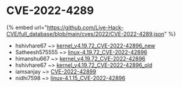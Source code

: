 # CVE-2022-4289
{% embed url="https://github.com/Live-Hack-CVE/full_database/blob/main/cves/2022/CVE-2022-4289.json" %}

* hshivhare67 ~> [kernel_v4.19.72_CVE-2022-42896_new](https://www.alice-snow.ru/2022/database/cve-2022-4289/kernel_v4.19.72_cve-2022-42896_new-hshivhare67)
* Satheesh575555 ~> [linux-4.19.72_CVE-2022-42896](https://www.alice-snow.ru/2022/database/cve-2022-4289/linux-4.19.72_cve-2022-42896-satheesh575555)
* himanshu667 ~> [kernel_v4.19.72_CVE-2022-42896](https://www.alice-snow.ru/2022/database/cve-2022-4289/kernel_v4.19.72_cve-2022-42896-himanshu667)
* hshivhare67 ~> [kernel_v4.19.72_CVE-2022-42896_old](https://www.alice-snow.ru/2022/database/cve-2022-4289/kernel_v4.19.72_cve-2022-42896_old-hshivhare67)
* iamsanjay ~> [CVE-2022-42899](https://www.alice-snow.ru/2022/database/cve-2022-4289/cve-2022-42899-iamsanjay)
* nidhi7598 ~> [linux-4.1.15_CVE-2022-42896](https://www.alice-snow.ru/2022/database/cve-2022-4289/linux-4.1.15_cve-2022-42896-nidhi7598)